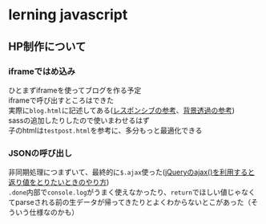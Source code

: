 # lerning javascript

## HP制作について

### iframeではめ込み
ひとまずiframeを使ってブログを作る予定  
iframeで呼び出すところはできた  
実際に`blog.html`に記述してある([レスポンシブの参考](http://chogenba.com/8277/)、[背景透過の参考](http://lab.agr.hokudai.ac.jp/useful/CSS/h3_iframBackground.htm))  
sassの追加したりしたので使いまわせるはず  
子のhtmlは`testpost.html`を参考に、多分もっと最適化できる

### JSONの呼び出し
非同期処理につまずいて、最終的に`$.ajax`使った([jQueryのajax()を利用すると返り値をとりたいときのやり方](https://qiita.com/katsukii/items/bd64efcf4f070d77c028))  
`.done`内部で`console.log`がうまく使えなかったり、`return`でほしい値じゃなくてparseされる前の生データが帰ってきたりとよくわからないとこがあった（そういう仕様なのかも）
